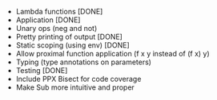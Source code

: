 
- Lambda functions [DONE]
- Application [DONE]
- Unary ops (neg and not)
- Pretty printing of output [DONE]
- Static scoping (using env) [DONE]
- Allow proximal function application (f x y instead of (f x) y)
- Typing (type annotations on parameters)
- Testing [DONE]
- Include PPX Bisect for code coverage
- Make Sub more intuitive and proper
